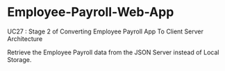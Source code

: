 # Employee-Payroll-Web-App

UC27 : Stage 2 of Converting Employee Payroll App To Client Server Architecture

Retrieve the Employee Payroll data from the JSON Server instead of Local Storage.

